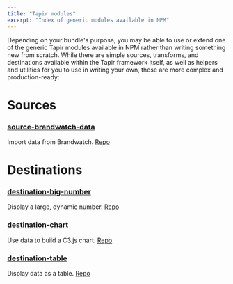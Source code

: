 ```yaml
---
title: "Tapir modules"
excerpt: "Index of generic modules available in NPM"
---
```

Depending on your bundle's purpose, you may be able to use or extend one of the generic Tapir modules available in NPM rather than writing something new from scratch. While there are simple sources, transforms, and destinations available within the Tapir framework itself, as well as helpers and utilities for you to use in writing your own, these are more complex and production-ready:

# Sources

### [source-brandwatch-data](source-brandwatch-data.html)
Import data from Brandwatch.
[Repo](https://github.com/vizia/source-brandwatch-data)

# Destinations 

### [destination-big-number](destination-big-number.html)
Display a large, dynamic number.
[Repo](https://github.com/vizia/destination-big-number)

### [destination-chart](destination-chart.html)
Use data to build a C3.js chart.
[Repo](https://github.com/vizia/destination-chart)

### [destination-table](destination-table.html)
Display data as a table.
[Repo](https://github.com/vizia/destination-table)